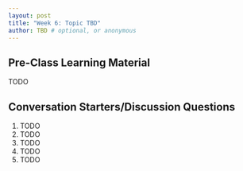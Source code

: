 ```yaml
---
layout: post
title: "Week 6: Topic TBD"
author: TBD # optional, or anonymous
---
```


## Pre-Class Learning Material

TODO

## Conversation Starters/Discussion Questions

1. TODO
2. TODO
3. TODO
4. TODO
5. TODO
